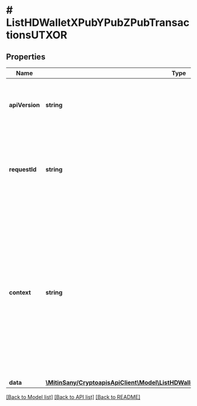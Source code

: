 # # ListHDWalletXPubYPubZPubTransactionsUTXOR

## Properties

Name | Type | Description | Notes
------------ | ------------- | ------------- | -------------
**apiVersion** | **string** | Specifies the version of the API that incorporates this endpoint. |
**requestId** | **string** | Defines the ID of the request. The &#x60;requestId&#x60; is generated by Crypto APIs and it&#39;s unique for every request. |
**context** | **string** | In batch situations the user can use the context to correlate responses with requests. This property is present regardless of whether the response was successful or returned as an error. &#x60;context&#x60; is specified by the user. | [optional]
**data** | [**\MitinSany/CryptoapisApiClient\Model\ListHDWalletXPubYPubZPubTransactionsUTXORData**](ListHDWalletXPubYPubZPubTransactionsUTXORData.md) |  |

[[Back to Model list]](../../README.md#models) [[Back to API list]](../../README.md#endpoints) [[Back to README]](../../README.md)
